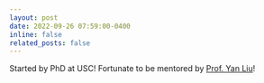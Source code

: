 ```yaml
---
layout: post
date: 2022-09-26 07:59:00-0400
inline: false
related_posts: false
---
```


Started by PhD at USC! Fortunate to be mentored by [Prof. Yan Liu](https://viterbi.usc.edu/directory/faculty/Liu/Yan)!
